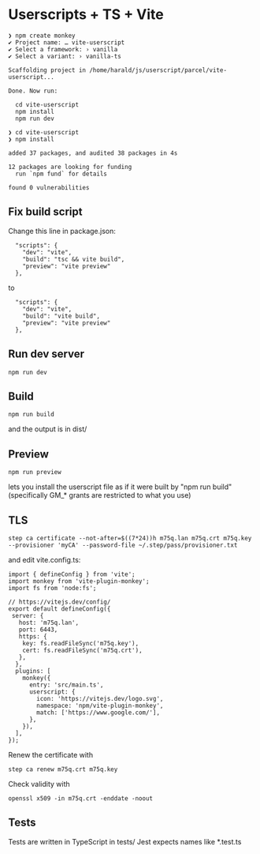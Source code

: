 # Userscripts + TS + Vite

```
❯ npm create monkey
✔ Project name: … vite-userscript
✔ Select a framework: › vanilla
✔ Select a variant: › vanilla-ts

Scaffolding project in /home/harald/js/userscript/parcel/vite-userscript...

Done. Now run:

  cd vite-userscript
  npm install
  npm run dev

❯ cd vite-userscript
❯ npm install

added 37 packages, and audited 38 packages in 4s

12 packages are looking for funding
  run `npm fund` for details

found 0 vulnerabilities
```

## Fix build script

Change this line in package.json:
```
  "scripts": {
    "dev": "vite",
    "build": "tsc && vite build",
    "preview": "vite preview"
  },
```
to
```
  "scripts": {
    "dev": "vite",
    "build": "vite build",
    "preview": "vite preview"
  },
```

## Run dev server
```
npm run dev
```

## Build
```
npm run build
```
and the output is in dist/

## Preview
```
npm run preview
```
lets you install the userscript file as if it were built by "npm run build" (specifically GM_* grants are restricted to what you use)

## TLS

```
step ca certificate --not-after=$((7*24))h m75q.lan m75q.crt m75q.key --provisioner 'myCA' --password-file ~/.step/pass/provisioner.txt
```
and edit vite.config.ts:
```
import { defineConfig } from 'vite';
import monkey from 'vite-plugin-monkey';
import fs from 'node:fs';

// https://vitejs.dev/config/
export default defineConfig({
 server: {
   host: 'm75q.lan',
   port: 6443,
   https: {
    key: fs.readFileSync('m75q.key'),
    cert: fs.readFileSync('m75q.crt'),
   },
  },
  plugins: [
    monkey({
      entry: 'src/main.ts',
      userscript: {
        icon: 'https://vitejs.dev/logo.svg',
        namespace: 'npm/vite-plugin-monkey',
        match: ['https://www.google.com/'],
      },
    }),
  ],
});
```
Renew the certificate with
```
step ca renew m75q.crt m75q.key
```
Check validity with
```
openssl x509 -in m75q.crt -enddate -noout
```

## Tests

Tests are written in TypeScript in tests/
Jest expects names like *.test.ts
